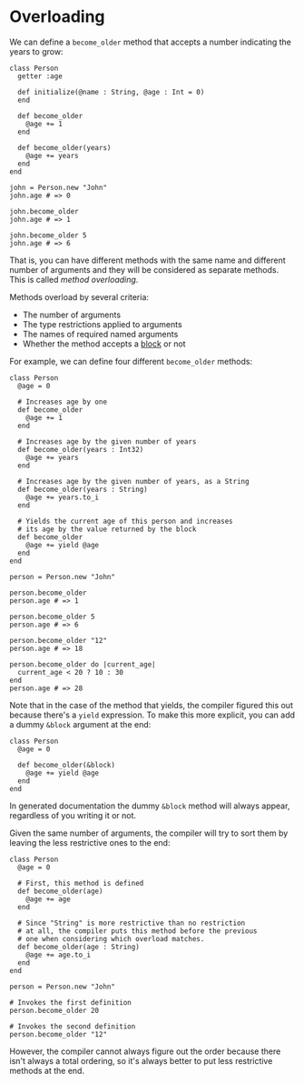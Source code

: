 # Overloading

We can define a `become_older` method that accepts a number indicating the years to grow:

```crystal
class Person
  getter :age

  def initialize(@name : String, @age : Int = 0)
  end

  def become_older
    @age += 1
  end

  def become_older(years)
    @age += years
  end
end

john = Person.new "John"
john.age # => 0

john.become_older
john.age # => 1

john.become_older 5
john.age # => 6
```

That is, you can have different methods with the same name and different number of arguments and they will be considered as separate methods. This is called *method overloading*.

Methods overload by several criteria:

* The number of arguments
* The type restrictions applied to arguments
* The names of required named arguments
* Whether the method accepts a [block](blocks_and_procs.html) or not

For example, we can define four different `become_older` methods:

```crystal
class Person
  @age = 0

  # Increases age by one
  def become_older
    @age += 1
  end

  # Increases age by the given number of years
  def become_older(years : Int32)
    @age += years
  end

  # Increases age by the given number of years, as a String
  def become_older(years : String)
    @age += years.to_i
  end

  # Yields the current age of this person and increases
  # its age by the value returned by the block
  def become_older
    @age += yield @age
  end
end

person = Person.new "John"

person.become_older
person.age # => 1

person.become_older 5
person.age # => 6

person.become_older "12"
person.age # => 18

person.become_older do |current_age|
  current_age < 20 ? 10 : 30
end
person.age # => 28
```

Note that in the case of the method that yields, the compiler figured this out because there's a `yield` expression. To make this more explicit, you can add a dummy `&block` argument at the end:

```crystal
class Person
  @age = 0

  def become_older(&block)
    @age += yield @age
  end
end
```

In generated documentation the dummy `&block` method will always appear, regardless of you writing it or not.

Given the same number of arguments, the compiler will try to sort them by leaving the less restrictive ones to the end:

```crystal
class Person
  @age = 0

  # First, this method is defined
  def become_older(age)
    @age += age
  end

  # Since "String" is more restrictive than no restriction
  # at all, the compiler puts this method before the previous
  # one when considering which overload matches.
  def become_older(age : String)
    @age += age.to_i
  end
end

person = Person.new "John"

# Invokes the first definition
person.become_older 20

# Invokes the second definition
person.become_older "12"
```

However, the compiler cannot always figure out the order because there isn't always a total ordering, so it's always better to put less restrictive methods at the end.

